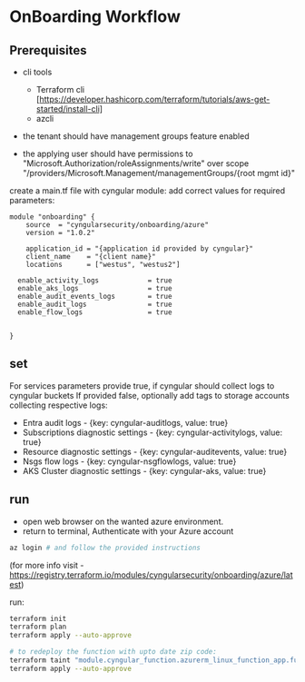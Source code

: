 # OnBoarding Workflow

## Prerequisites

* cli tools
  * Terraform cli [https://developer.hashicorp.com/terraform/tutorials/aws-get-started/install-cli]
  * azcli

* the tenant should have management groups feature enabled
* the applying user should have permissions to "Microsoft.Authorization/roleAssignments/write" over scope "/providers/Microsoft.Management/managementGroups/{root mgmt id}"

create a main.tf file with cyngular module:
add correct values for required parameters:

```hcl
module "onboarding" {
    source  = "cyngularsecurity/onboarding/azure"
    version = "1.0.2"

    application_id = "{application id provided by cyngular}"
    client_name    = "{client name}"
    locations      = ["westus", "westus2"]

  enable_activity_logs            = true
  enable_aks_logs                 = true
  enable_audit_events_logs        = true
  enable_audit_logs               = true
  enable_flow_logs                = true


}
```
  <!-- "cyngular-auditlogs": 'true',
"cyngular-activitylogs": 'true',
"cyngular-auditevents": 'true',
"cyngular-nsgflowlogs": 'true',
"cyngular-aks": 'true',
"cyngular-os": 'true',
"cyngular-visibility": 'true'
 -->

## set

For services parameters
provide true, if cyngular should collect logs to cyngular buckets
If provided false, optionally add tags to storage accounts collecting respective logs:

* Entra audit logs - {key: cyngular-auditlogs, value: true}
* Subscriptions diagnostic settings - {key: cyngular-activitylogs, value: true}
* Resource diagnostic settings - {key: cyngular-auditevents, value: true}
* Nsgs flow logs - {key: cyngular-nsgflowlogs, value: true}
* AKS Cluster diagnostic settings - {key: cyngular-aks, value: true}

## run

* open web browser on the wanted azure environment.
* return to terminal, Authenticate with your Azure account

```bash
az login # and follow the provided instructions
```

(for more info visit - <https://registry.terraform.io/modules/cyngularsecurity/onboarding/azure/latest>)

run:

```bash
terraform init
terraform plan
terraform apply --auto-approve

# to redeploy the function with upto date zip code:
terraform taint "module.cyngular_function.azurerm_linux_function_app.function_service"
terraform apply --auto-approve
```
